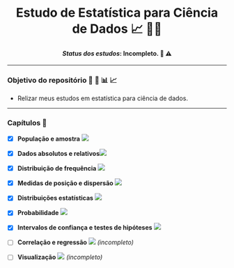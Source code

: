 <div align="center">
  <h1>Estudo de Estatística para Ciência de Dados 📈 🎲🎲</h1>
  <h4>
    <i>Status dos estudos</i>: Incompleto. 🚧 ⚠️
  </h4> 
</div>

-------- 

<h3>Objetivo do repositório 📝 🧾 📊 📈</h3>


- Relizar meus estudos em estatística para ciência de dados.

-------

<h3>Capítulos 📖</h3>

- [X] **População e amostra** [![](https://colab.research.google.com/assets/colab-badge.svg)](https://colab.research.google.com/drive/1uAy6GRyfwVqUS5f_iQ29Qo4wBGVJI3Tu?usp=sharing)


- [X] **Dados absolutos e relativos**[![](https://colab.research.google.com/assets/colab-badge.svg)](https://colab.research.google.com/drive/1YByYBzIW5cZsMHSWnWZ1PF1SZ60LNSbW?usp=sharing)

- [X] **Distribuição de frequência** [![](https://colab.research.google.com/assets/colab-badge.svg)](https://colab.research.google.com/drive/1w_Ea013NxI7jWlKyg24c4qrDIY3ztxnO?usp=sharing)

- [X] **Medidas de posição e dispersão** [![](https://colab.research.google.com/assets/colab-badge.svg)](https://colab.research.google.com/drive/1o_v7FRJCwlbDDPn3nYQt7EM9H1AHeICP?usp=sharing)

- [X] **Distribuições estatísticas** [![](https://colab.research.google.com/assets/colab-badge.svg)](https://colab.research.google.com/drive/1PDj6KD5q2rjn8WKsw1vGE1G-8-w2FWoV?usp=sharing)

- [X] **Probabilidade** [![](https://colab.research.google.com/assets/colab-badge.svg)](https://colab.research.google.com/drive/1z8knfg5wRplan3b0-_xN0g_rzZqjpoxj?usp=sharing)

- [X] **Intervalos de confiança e testes de hipóteses** [![](https://colab.research.google.com/assets/colab-badge.svg)](https://colab.research.google.com/drive/1DXw-HBVkxbhEQSWdOw94-JDba_3d8iiK?usp=sharing)

- [ ] **Correlação e regressão** [![](https://colab.research.google.com/assets/colab-badge.svg)](https://colab.research.google.com/drive/1rTJIkxkLNvqYXw2NppFWgUW5IV7nf9Qt?usp=sharing) *(incompleto)*

- [ ] **Visualização** [![](https://colab.research.google.com/assets/colab-badge.svg)](https://colab.research.google.com/drive/11UID5iyhJHiUGx7daUDF0LiCMAndYDaC?usp=sharing) *(incompleto)*
